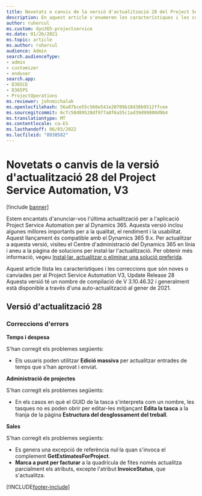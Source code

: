 ```yaml
---
title: Novetats o canvis de la versió d'actualització 28 del Project Service Automation, V3
description: En aquest article s'enumeren les característiques i les correccions que estan disponibles a la versió 28, V3.
author: ruhercul
ms.custom: dyn365-projectservice
ms.date: 01/26/2021
ms.topic: article
ms.author: ruhercul
audience: Admin
search.audienceType:
- admin
- customizer
- enduser
search.app:
- D365CE
- D365PS
- ProjectOperations
ms.reviewer: johnmichalak
ms.openlocfilehash: 56a87bce55c560e541e20709b10d38b9512ffcee
ms.sourcegitcommit: 6cfc50d89528df977a8f6a55c1ad39d99800d9b4
ms.translationtype: MT
ms.contentlocale: ca-ES
ms.lasthandoff: 06/03/2022
ms.locfileid: "8930582"
---
```

# <a name="whats-new-or-changed-in-project-service-automation-update-release-28-v3"></a>Novetats o canvis de la versió d'actualització 28 del Project Service Automation, V3

[!include [banner](../includes/psa-now-project-operations.md)]

Estem encantats d'anunciar-vos l'última actualització per a l'aplicació Project Service Automation per al Dynamics 365. Aquesta versió inclou algunes millores importants per a la qualitat, el rendiment i la usabilitat. Aquest llançament és compatible amb el Dynamics 365 9.x. Per actualitzar a aquesta versió, visiteu el Centre d'administració del Dynamics 365 en línia i aneu a la pàgina de solucions per instal·lar l'actualització. Per obtenir més informació, vegeu [Instal·lar, actualitzar o eliminar una solució preferida](/power-platform/admin/install-remove-preferred-solution).

Aquest article llista les característiques i les correccions que són noves o canviades per al Project Service Automation V3, Update Release 28 Aquesta versió té un nombre de compilació de V 3.10.46.32 i generalment està disponible a través d'una auto-actualització al gener de 2021.

## <a name="update-release-28"></a>Versió d'actualització 28

### <a name="bug-fixes"></a>Correccions d'errors

**Temps i despesa**

S'han corregit els problemes següents:

- Els usuaris poden utilitzar **Edició massiva** per actualitzar entrades de temps que s'han aprovat i enviat.

**Administració de projectes**

S'han corregit els problemes següents:

- En els casos en què el GUID de la tasca s'interpreta com un nombre, les tasques no es poden obrir per editar-les mitjançant **Edita la tasca** a la franja de la pàgina **Estructura del desglossament del treball**.

**Sales**

S'han corregit els problemes següents:

- Es genera una excepció de referència nul·la quan s'invoca el complement **GetEstimatesForProject**.
- **Marca a punt per facturar** a la quadrícula de fites només actualitza parcialment els atributs, excepte l'atribut **InvoiceStatus**, que s'actualitza.



[!INCLUDE[footer-include](../includes/footer-banner.md)]
